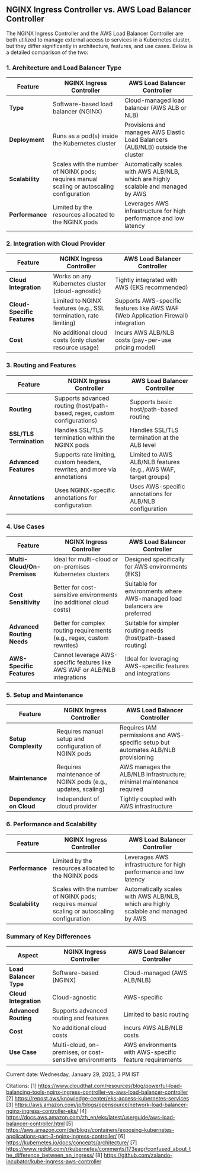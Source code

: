 ## NGINX Ingress Controller vs. AWS Load Balancer Controller

The NGINX Ingress Controller and the AWS Load Balancer Controller are both utilized to manage external access to services in a Kubernetes cluster, but they differ significantly in architecture, features, and use cases. Below is a detailed comparison of the two:

### 1. Architecture and Load Balancer Type

| Feature               | NGINX Ingress Controller                       | AWS Load Balancer Controller                |
|-----------------------|-----------------------------------------------|--------------------------------------------|
| **Type**              | Software-based load balancer (NGINX)         | Cloud-managed load balancer (AWS ALB or NLB) |
| **Deployment**        | Runs as a pod(s) inside the Kubernetes cluster | Provisions and manages AWS Elastic Load Balancers (ALB/NLB) outside the cluster |
| **Scalability**       | Scales with the number of NGINX pods; requires manual scaling or autoscaling configuration | Automatically scales with AWS ALB/NLB, which are highly scalable and managed by AWS |
| **Performance**       | Limited by the resources allocated to the NGINX pods | Leverages AWS infrastructure for high performance and low latency |

### 2. Integration with Cloud Provider

| Feature               | NGINX Ingress Controller                       | AWS Load Balancer Controller                |
|-----------------------|-----------------------------------------------|--------------------------------------------|
| **Cloud Integration**  | Works on any Kubernetes cluster (cloud-agnostic) | Tightly integrated with AWS (EKS recommended) |
| **Cloud-Specific Features** | Limited to NGINX features (e.g., SSL termination, rate limiting) | Supports AWS-specific features like AWS WAF (Web Application Firewall) integration |
| **Cost**              | No additional cloud costs (only cluster resource usage) | Incurs AWS ALB/NLB costs (pay-per-use pricing model) |

### 3. Routing and Features

| Feature               | NGINX Ingress Controller                       | AWS Load Balancer Controller                |
|-----------------------|-----------------------------------------------|--------------------------------------------|
| **Routing**           | Supports advanced routing (host/path-based, regex, custom configurations) | Supports basic host/path-based routing |
| **SSL/TLS Termination** | Handles SSL/TLS termination within the NGINX pods | Handles SSL/TLS termination at the ALB level |
| **Advanced Features**  | Supports rate limiting, custom headers, rewrites, and more via annotations | Limited to AWS ALB/NLB features (e.g., AWS WAF, target groups) |
| **Annotations**       | Uses NGINX-specific annotations for configuration | Uses AWS-specific annotations for ALB/NLB configuration |

### 4. Use Cases

| Feature               | NGINX Ingress Controller                       | AWS Load Balancer Controller                |
|-----------------------|-----------------------------------------------|--------------------------------------------|
| **Multi-Cloud/On-Premises** | Ideal for multi-cloud or on-premises Kubernetes clusters | Designed specifically for AWS environments (EKS) |
| **Cost Sensitivity**  | Better for cost-sensitive environments (no additional cloud costs) | Suitable for environments where AWS-managed load balancers are preferred |
| **Advanced Routing Needs** | Better for complex routing requirements (e.g., regex, custom rewrites) | Suitable for simpler routing needs (host/path-based routing) |
| **AWS-Specific Features**  | Cannot leverage AWS-specific features like AWS WAF or ALB/NLB integrations | Ideal for leveraging AWS-specific features and integrations |

### 5. Setup and Maintenance

| Feature               | NGINX Ingress Controller                       | AWS Load Balancer Controller                |
|-----------------------|-----------------------------------------------|--------------------------------------------|
| **Setup Complexity**  | Requires manual setup and configuration of NGINX pods | Requires IAM permissions and AWS-specific setup but automates ALB/NLB provisioning |
| **Maintenance**       | Requires maintenance of NGINX pods (e.g., updates, scaling) | AWS manages the ALB/NLB infrastructure; minimal maintenance required |
| **Dependency on Cloud**  | Independent of cloud provider                 | Tightly coupled with AWS infrastructure |

### 6. Performance and Scalability

| Feature               | NGINX Ingress Controller                       | AWS Load Balancer Controller                |
|-----------------------|-----------------------------------------------|--------------------------------------------|
| **Performance**       | Limited by the resources allocated to the NGINX pods | Leverages AWS infrastructure for high performance and low latency |
| **Scalability**       | Scales with the number of NGINX pods; requires manual scaling or autoscaling configuration | Automatically scales with AWS ALB/NLB, which are highly scalable and managed by AWS |

### Summary of Key Differences

| Aspect                 | NGINX Ingress Controller                       | AWS Load Balancer Controller                |
|-----------------------|-----------------------------------------------|--------------------------------------------|
| **Load Balancer Type**   | Software-based (NGINX)                      | Cloud-managed (AWS ALB/NLB)                |
| **Cloud Integration**     | Cloud-agnostic                             | AWS-specific                               |
| **Advanced Routing**      | Supports advanced routing and features     | Limited to basic routing                   |
| **Cost**                  | No additional cloud costs                  | Incurs AWS ALB/NLB costs                   |
| **Use Case**              | Multi-cloud, on-premises, or cost-sensitive environments  | AWS environments with AWS-specific feature requirements |

Current date: Wednesday, January 29, 2025, 3 PM IST

Citations:
[1] https://www.cloudthat.com/resources/blog/powerful-load-balancing-tools-nginx-ingress-controller-vs-aws-load-balancer-controller
[2] https://repost.aws/knowledge-center/eks-access-kubernetes-services
[3] https://aws.amazon.com/jp/blogs/opensource/network-load-balancer-nginx-ingress-controller-eks/
[4] https://docs.aws.amazon.com/zh_en/eks/latest/userguide/aws-load-balancer-controller.html
[5] https://aws.amazon.com/de/blogs/containers/exposing-kubernetes-applications-part-3-nginx-ingress-controller/
[6] https://kubernetes.io/docs/concepts/architecture/
[7] https://www.reddit.com/r/kubernetes/comments/173eagr/confused_about_the_difference_between_an_ingress/
[8] https://github.com/zalando-incubator/kube-ingress-aws-controller